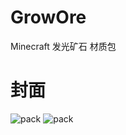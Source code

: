 # GrowOre
Minecraft 发光矿石 材质包

# 封面
![pack](https://user-images.githubusercontent.com/58851040/119325908-f7f30980-bcb3-11eb-8dae-5aa0703ccd46.png)
![pack](https://user-images.githubusercontent.com/58851040/119325927-fcb7bd80-bcb3-11eb-94f0-8b120456d641.png)
